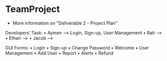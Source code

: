 # TeamProject
* More information on "Deliverable 2 - Project Plan"

Developers’ Task:
•	Aymen --> Login, Sign-up, User Management
•	Rati -->
•	Ethan -->
•	Jacob -->

GUI Forms:
•	Login
•	Sign-up
•	Change Password
•	Welcome
•	User Management
•	Add User
•	Report
•	Alerts 
•	Refund
